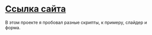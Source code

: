 # [Ссылка сайта](https://ankrait.github.io/MyProject/)
В этом проекте я пробовал разные скрипты, к примеру, слайдер и форма.
